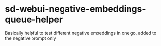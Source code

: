 # sd-webui-negative-embeddings-queue-helper
Basically helpful to test different negative embeddings in one go, added to the negative prompt only
